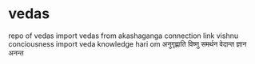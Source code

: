 # vedas
repo of vedas import vedas from akashaganga 
connection link vishnu conciousness import veda 
knowledge hari om अनुगृह्णाति विष्णु समर्थन वेदान्त ज्ञान अनन्त



